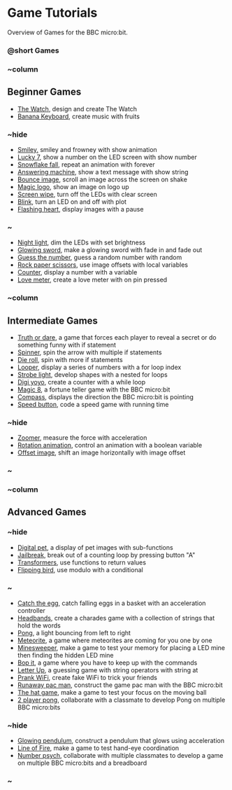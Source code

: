 # Game Tutorials

Overview of Games for the BBC micro:bit.

### @short Games

### ~column 

## Beginner Games

* [The Watch](/microbit/lessons/the-watch/activity), design and create The Watch
* [Banana Keyboard](/microbit/lessons/banana-keyboard), create music with fruits

### ~hide

* [Smiley,](/microbit/lessons/smiley) smiley and frowney with show animation
* [Lucky 7](/microbit/lessons/lucky-7), show a number on the LED screen with show number
* [Snowflake fall](/microbit/lessons/snowflake-fall), repeat an animation with forever
* [Answering machine](/microbit/lessons/answering-machine), show a text message with show string
* [Bounce image](/microbit/lessons/bounce-image), scroll an image across the screen on shake
* [Magic logo](/microbit/lessons/magic-logo), show an image on logo up
* [Screen wipe](/microbit/lessons/screen-wipe), turn off the LEDs with clear screen
* [Blink](/microbit/lessons/blink), turn an LED on and off with plot
* [Flashing heart](/microbit/lessons/flashing-heart/tutorial), display images with a pause

### ~

* [Night light](/microbit/lessons/night-light/tutorial), dim the LEDs with set brightness
* [Glowing sword](/microbit/lessons/glowing-sword/tutorial), make a glowing sword with fade in and fade out
* [Guess the number](/microbit/lessons/guess-the-number/tutorial), guess a random number with random
* [Rock paper scissors](/microbit/lessons/rock-paper-scissors/tutorial), use image offsets with local variables
* [Counter](/microbit/lessons/counter/tutorial), display a number with a variable
* [Love meter](/microbit/lessons/love-meter/tutorial), create a love meter with on pin pressed

### ~column 

## Intermediate Games

* [Truth or dare](/microbit/lessons/truth-or-dare/tutorial), a game that forces each player to reveal a secret or do something funny with if statement
* [Spinner](/microbit/lessons/spinner/tutorial), spin the arrow with multiple if statements
* [Die roll](/microbit/lessons/die-roll/tutorial), spin with more if statements
* [Looper](/microbit/lessons/looper/tutorial), display a series of numbers with a for loop index
* [Strobe light](/microbit/lessons/strobe-light/tutorial), develop shapes with a nested for loops
* [Digi yoyo](/microbit/lessons/digi-yoyo/tutorial), create a counter with a while loop
* [Magic 8](/microbit/lessons/magic-8/tutorial), a fortune teller game with the BBC micro:bit
* [Compass](/microbit/lessons/compass/tutorial), displays the direction the BBC micro:bit is pointing
* [Speed button](/microbit/lessons/speed-button/tutorial), code a speed game with running time

### ~hide

* [Zoomer](/microbit/lessons/zoomer/tutorial), measure the force with acceleration
* [Rotation animation](/microbit/lessons/rotation-animation/tutorial), control an animation with a boolean variable
* [Offset image](/microbit/lessons/offset-image/tutorial), shift an image horizontally with image offset

### ~

### ~column 

## Advanced Games

### ~hide

* [Digital pet](/microbit/lessons/digital-pet/tutorial), a display of pet images with sub-functions
* [Jailbreak](/microbit/lessons/jailbreak/tutorial), break out of a counting loop by pressing button "A"
* [Transformers](/microbit/lessons/transformers/tutorial), use functions to return values
* [Flipping bird](/microbit/lessons/flipping-bird/tutorial), use modulo with a conditional

### ~

* [Catch the egg](/microbit/lessons/catch-the-egg-game/tutorial), catch falling eggs in a basket with an acceleration controller
* [Headbands](/microbit/lessons/headbands/tutorial), create a charades game with a collection of strings that hold the words
* [Pong](/microbit/lessons/pong/tutorial), a light bouncing from left to right
* [Meteorite](/microbit/lessons/meteorite/tutorial), a game where meteorites are coming for you one by one
* [Minesweeper](/microbit/lessons/minesweeper/tutorial), make a game to test your memory for placing a LED mine then finding the hidden LED mine
* [Bop it](/microbit/lessons/bop-it/tutorial), a game where you have to keep up with the commands
* [Letter Up](/microbit/lessons/letter-up/tutorial), a guessing game with string operators with string at
* [Prank WiFi](/microbit/lessons/prank-wifi/tutorial), create fake WiFi to trick your friends
* [Runaway pac man](/microbit/lessons/runaway-pacman/tutorial), construct the game pac man with the BBC micro:bit
* [The hat game](/microbit/lessons/the-hat-game/tutorial), make a game to test your focus on the moving ball
* [2 player pong](/microbit/lessons/2-player-pong/tutorial), collaborate with a classmate to develop Pong on multiple BBC micro:bits

### ~hide

* [Glowing pendulum](/microbit/lessons/glowing-pendulum/tutorial), construct a pendulum that glows using acceleration
* [Line of Fire](/microbit/lessons/line-of-fire/tutorial), make a game to test hand-eye coordination
* [Number psych](/microbit/lessons/number-psych/tutorial), collaborate with multiple classmates to develop a game on multiple BBC micro:bits and a breadboard

### ~

